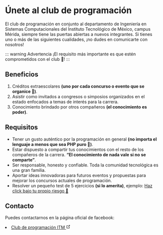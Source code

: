 # Únete al club de programación

El club de programación en conjunto al departamento de Ingeniería en
Sistemas Computacionales del Instituto Tecnológico de México, campus Mérida, siempre tiene las puertas abiertas a nuevos integrantes. Si tienes uno o más de las siguientes cualidades, ¡no dudes en comunicarte con nosotros!

::: warning Advertencia
¡El requisito más importante es que estén comprometidos con el club :ghost:!
:::

## Beneficios

1. Créditos extraescolares **(uno por cada concurso o evento que se organice :tada:)**.
2. Asistir como invitados a congresos o simposios organizados en el estado
enfocados a temas de interés para la carrera.
3. Conocimiento brindado por otros compañeros **(el conocimiento es poder)**.  


## Requisitos
- Tener un gusto auténtico por la programación en general **(no importa el lenguaje a menos que sea PHP puro :eyes:)**.
- Estar dispuesto a compartir tus conocimientos con el resto de los
  compañeros de la carrera. **“El conocimiento de nada vale si no se
  comparte”**.
- Ser responsable, honesto y confiable. Toda la comunidad tecnológica es
  una gran familia.
- Aportar ideas innovadoras para futuros eventos y propuestas para mejorar
  los concursos actuales de programación.
- Resolver un pequeño test de 5 ejercicios **(si lo amerita)**, ejemplo:  <a target="_blank" href="https://www.dropbox.com/s/w44kd31ot71tdy6/Ajedrez.docx?dl=0" rel="noopener noreferrer"> Haz click bajo tu propio riesgo :space_invader: </a>


## Contacto

Puedes contactarnos en la página oficial de facebook: 

<li><a target="_blank" href="https://www.facebook.com/ClubPrograITM" rel="noopener noreferrer">Club de programación ITM <svg xmlns="http://www.w3.org/2000/svg" aria-hidden="true" x="0px" y="0px" viewBox="0 0 100 100" width="15" height="15" class="icon outbound"><path fill="currentColor" d="M18.8,85.1h56l0,0c2.2,0,4-1.8,4-4v-32h-8v28h-48v-48h28v-8h-32l0,0c-2.2,0-4,1.8-4,4v56C14.8,83.3,16.6,85.1,18.8,85.1z"></path> <polygon fill="currentColor" points="45.7,48.7 51.3,54.3 77.2,28.5 77.2,37.2 85.2,37.2 85.2,14.9 62.8,14.9 62.8,22.9 71.5,22.9"></polygon></svg></a> </li>
